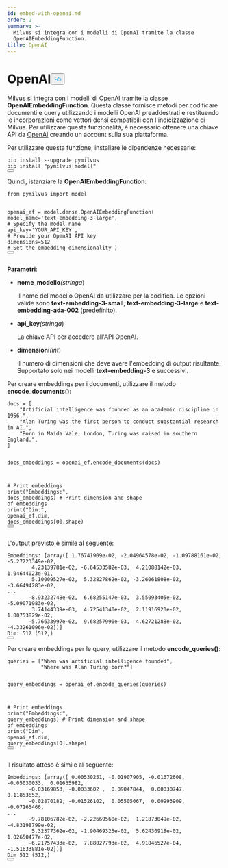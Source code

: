 ```yaml
---
id: embed-with-openai.md
order: 2
summary: >-
  Milvus si integra con i modelli di OpenAI tramite la classe
  OpenAIEmbeddingFunction.
title: OpenAI
---
```

<h1 id="OpenAI" class="common-anchor-header">OpenAI<button data-href="#OpenAI" class="anchor-icon" translate="no">
      <svg translate="no"
        aria-hidden="true"
        focusable="false"
        height="20"
        version="1.1"
        viewBox="0 0 16 16"
        width="16"
      >
        <path
          fill="#0092E4"
          fill-rule="evenodd"
          d="M4 9h1v1H4c-1.5 0-3-1.69-3-3.5S2.55 3 4 3h4c1.45 0 3 1.69 3 3.5 0 1.41-.91 2.72-2 3.25V8.59c.58-.45 1-1.27 1-2.09C10 5.22 8.98 4 8 4H4c-.98 0-2 1.22-2 2.5S3 9 4 9zm9-3h-1v1h1c1 0 2 1.22 2 2.5S13.98 12 13 12H9c-.98 0-2-1.22-2-2.5 0-.83.42-1.64 1-2.09V6.25c-1.09.53-2 1.84-2 3.25C6 11.31 7.55 13 9 13h4c1.45 0 3-1.69 3-3.5S14.5 6 13 6z"
        ></path>
      </svg>
    </button></h1><p>Milvus si integra con i modelli di OpenAI tramite la classe <strong>OpenAIEmbeddingFunction</strong>. Questa classe fornisce metodi per codificare documenti e query utilizzando i modelli OpenAI preaddestrati e restituendo le incorporazioni come vettori densi compatibili con l'indicizzazione di Milvus. Per utilizzare questa funzionalità, è necessario ottenere una chiave API da <a href="https://openai.com/api/">OpenAI</a> creando un account sulla sua piattaforma.</p>
<p>Per utilizzare questa funzione, installare le dipendenze necessarie:</p>
<pre><code translate="no" class="language-bash">pip install --upgrade pymilvus
pip install <span class="hljs-string">&quot;pymilvus[model]&quot;</span>
<button class="copy-code-btn"></button></code></pre>
<p>Quindi, istanziare la <strong>OpenAIEmbeddingFunction</strong>:</p>
<pre><code translate="no" class="language-python"><span class="hljs-keyword">from</span> pymilvus <span class="hljs-keyword">import</span> model

openai_ef = model.dense.OpenAIEmbeddingFunction(
    model_name=<span class="hljs-string">&#x27;text-embedding-3-large&#x27;</span>, <span class="hljs-comment"># Specify the model name</span>
    api_key=<span class="hljs-string">&#x27;YOUR_API_KEY&#x27;</span>, <span class="hljs-comment"># Provide your OpenAI API key</span>
    dimensions=<span class="hljs-number">512</span> <span class="hljs-comment"># Set the embedding dimensionality</span>
)
<button class="copy-code-btn"></button></code></pre>
<p><strong>Parametri</strong>:</p>
<ul>
<li><p><strong>nome_modello</strong><em>(stringa</em>)</p>
<p>Il nome del modello OpenAI da utilizzare per la codifica. Le opzioni valide sono <strong>text-embedding-3-small</strong>, <strong>text-embedding-3-large</strong> e <strong>text-embedding-ada-002</strong> (predefinito).</p></li>
<li><p><strong>api_key</strong><em>(stringa</em>)</p>
<p>La chiave API per accedere all'API OpenAI.</p></li>
<li><p><strong>dimensioni</strong><em>(int</em>)</p>
<p>Il numero di dimensioni che deve avere l'embedding di output risultante. Supportato solo nei modelli <strong>text-embedding-3</strong> e successivi.</p></li>
</ul>
<p>Per creare embeddings per i documenti, utilizzare il metodo <strong>encode_documents()</strong>:</p>
<pre><code translate="no" class="language-python">docs = [
    <span class="hljs-string">&quot;Artificial intelligence was founded as an academic discipline in 1956.&quot;</span>,
    <span class="hljs-string">&quot;Alan Turing was the first person to conduct substantial research in AI.&quot;</span>,
    <span class="hljs-string">&quot;Born in Maida Vale, London, Turing was raised in southern England.&quot;</span>,
]

docs_embeddings = openai_ef.encode_documents(docs)

<span class="hljs-comment"># Print embeddings</span>
<span class="hljs-built_in">print</span>(<span class="hljs-string">&quot;Embeddings:&quot;</span>, docs_embeddings)
<span class="hljs-comment"># Print dimension and shape of embeddings</span>
<span class="hljs-built_in">print</span>(<span class="hljs-string">&quot;Dim:&quot;</span>, openai_ef.dim, docs_embeddings[<span class="hljs-number">0</span>].shape)
<button class="copy-code-btn"></button></code></pre>
<p>L'output previsto è simile al seguente:</p>
<pre><code translate="no" class="language-python">Embeddings: [array([ 1.76741909e-02, -2.04964578e-02, -1.09788161e-02, -5.27223349e-02,
        4.23139781e-02, -6.64533582e-03,  4.21088142e-03,  1.04644023e-01,
        5.10009527e-02,  5.32827862e-02, -3.26061808e-02, -3.66494283e-02,
...
       -8.93232748e-02,  6.68255147e-03,  3.55093405e-02, -5.09071983e-02,
        3.74144339e-03,  4.72541340e-02,  2.11916920e-02,  1.00753829e-02,
       -5.76633997e-02,  9.68257990e-03,  4.62721288e-02, -4.33261096e-02])]
Dim: 512 (512,)
<button class="copy-code-btn"></button></code></pre>
<p>Per creare embeddings per le query, utilizzare il metodo <strong>encode_queries()</strong>:</p>
<pre><code translate="no" class="language-python">queries = [<span class="hljs-string">&quot;When was artificial intelligence founded&quot;</span>, 
           <span class="hljs-string">&quot;Where was Alan Turing born?&quot;</span>]

query_embeddings = openai_ef.encode_queries(queries)

<span class="hljs-comment"># Print embeddings</span>
<span class="hljs-built_in">print</span>(<span class="hljs-string">&quot;Embeddings:&quot;</span>, query_embeddings)
<span class="hljs-comment"># Print dimension and shape of embeddings</span>
<span class="hljs-built_in">print</span>(<span class="hljs-string">&quot;Dim&quot;</span>, openai_ef.dim, query_embeddings[<span class="hljs-number">0</span>].shape)
<button class="copy-code-btn"></button></code></pre>
<p>Il risultato atteso è simile al seguente:</p>
<pre><code translate="no" class="language-python">Embeddings: [array([ 0.00530251, -0.01907905, -0.01672608, -0.05030033,  0.01635982,
       -0.03169853, -0.0033602 ,  0.09047844,  0.00030747,  0.11853652,
       -0.02870182, -0.01526102,  0.05505067,  0.00993909, -0.07165466,
...
       -9.78106782e-02, -2.22669560e-02,  1.21873049e-02, -4.83198799e-02,
        5.32377362e-02, -1.90469325e-02,  5.62430918e-02,  1.02650477e-02,
       -6.21757433e-02,  7.88027793e-02,  4.91846527e-04, -1.51633881e-02])]
Dim 512 (512,)
<button class="copy-code-btn"></button></code></pre>
